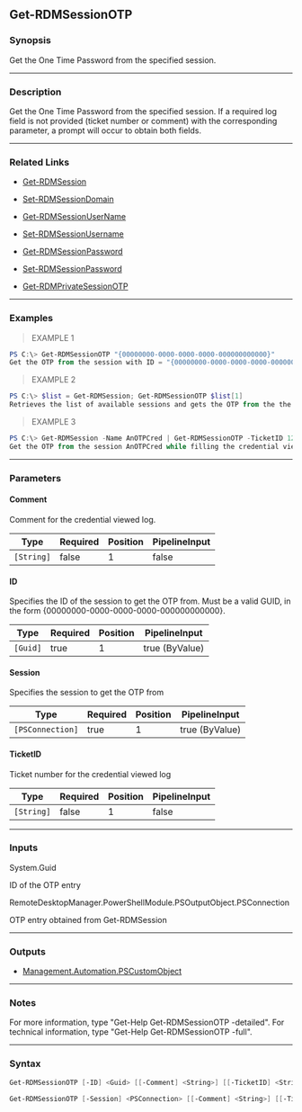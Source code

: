 Get-RDMSessionOTP
-----------------

### Synopsis
Get the One Time Password from the specified session.

---

### Description

Get the One Time Password from the specified session. If a required log field is not provided (ticket number or comment) with the corresponding parameter, a prompt will occur to obtain both fields.

---

### Related Links
* [Get-RDMSession](Get-RDMSession)

* [Set-RDMSessionDomain](Set-RDMSessionDomain)

* [Get-RDMSessionUserName](Get-RDMSessionUserName)

* [Set-RDMSessionUsername](Set-RDMSessionUsername)

* [Get-RDMSessionPassword](Get-RDMSessionPassword)

* [Set-RDMSessionPassword](Set-RDMSessionPassword)

* [Get-RDMPrivateSessionOTP](Get-RDMPrivateSessionOTP)

---

### Examples
> EXAMPLE 1

```PowerShell
PS C:\> Get-RDMSessionOTP "{00000000-0000-0000-0000-000000000000}"
Get the OTP from the session with ID = "{00000000-0000-0000-0000-000000000000}".
```
> EXAMPLE 2

```PowerShell
PS C:\> $list = Get-RDMSession; Get-RDMSessionOTP $list[1]
Retrieves the list of available sessions and gets the OTP from the the second element in the list.
```
> EXAMPLE 3

```PowerShell
PS C:\> Get-RDMSession -Name AnOTPCred | Get-RDMSessionOTP -TicketID 123 -Comment "It is a comment."
Get the OTP from the session AnOTPCred while filling the credential viewed log, avoiding the prompt.
```

---

### Parameters
#### **Comment**
Comment for the credential viewed log.

|Type      |Required|Position|PipelineInput|
|----------|--------|--------|-------------|
|`[String]`|false   |1       |false        |

#### **ID**
Specifies the ID of the session to get the OTP from.
Must be a valid GUID, in the form {00000000-0000-0000-0000-000000000000}.

|Type    |Required|Position|PipelineInput |
|--------|--------|--------|--------------|
|`[Guid]`|true    |1       |true (ByValue)|

#### **Session**
Specifies the session to get the OTP from

|Type            |Required|Position|PipelineInput |
|----------------|--------|--------|--------------|
|`[PSConnection]`|true    |1       |true (ByValue)|

#### **TicketID**
Ticket number for the credential viewed log

|Type      |Required|Position|PipelineInput|
|----------|--------|--------|-------------|
|`[String]`|false   |1       |false        |

---

### Inputs
System.Guid

ID of the OTP entry

RemoteDesktopManager.PowerShellModule.PSOutputObject.PSConnection

OTP entry obtained from Get-RDMSession

---

### Outputs
* [Management.Automation.PSCustomObject](https://learn.microsoft.com/en-us/dotnet/api/System.Management.Automation.PSCustomObject)

---

### Notes
For more information, type "Get-Help Get-RDMSessionOTP -detailed". For technical information, type "Get-Help Get-RDMSessionOTP -full".

---

### Syntax
```PowerShell
Get-RDMSessionOTP [-ID] <Guid> [[-Comment] <String>] [[-TicketID] <String>] [<CommonParameters>]
```
```PowerShell
Get-RDMSessionOTP [-Session] <PSConnection> [[-Comment] <String>] [[-TicketID] <String>] [<CommonParameters>]
```
